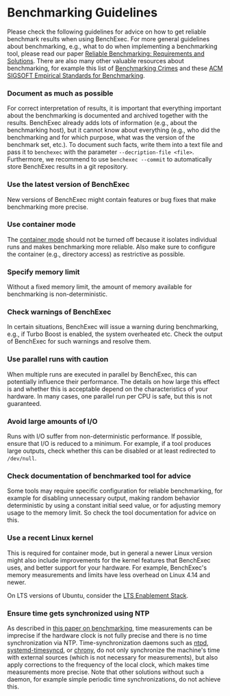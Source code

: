 <!--
This file is part of BenchExec, a framework for reliable benchmarking:
https://github.com/sosy-lab/benchexec

SPDX-FileCopyrightText: 2007-2020 Dirk Beyer <https://www.sosy-lab.org>

SPDX-License-Identifier: Apache-2.0
-->

# Benchmarking Guidelines

Please check the following guidelines for advice
on how to get reliable benchmark results when using BenchExec.
For more general guidelines about benchmarking,
e.g., what to do when implementing a benchmarking tool,
please read our paper [Reliable Benchmarking: Requirements and Solutions](https://www.sosy-lab.org/research/pub/2019-STTT.Reliable_Benchmarking_Requirements_and_Solutions.pdf).
There are also many other valuable resources about benchmarking,
for example this list of [Benchmarking Crimes](https://gernot-heiser.org/benchmarking-crimes.html)
and these [ACM SIGSOFT Empirical Standards for Benchmarking](https://github.com/acmsigsoft/EmpiricalStandards/blob/master/docs/Benchmarking.md).

### Document as much as possible
For correct interpretation of results, it is important that everything important
about the benchmarking is documented and archived together with the results.
BenchExec already adds lots of information (e.g., about the benchmarking host),
but it cannot know about everything (e.g., who did the benchmarking
and for which purpose, what was the version of the benchmark set, etc.).
To document such facts, write them into a text file
and pass it to `benchexec` with the parameter `--decription-file <file>`.
Furthermore, we recommend to use `benchexec --commit`
to automatically store BenchExec results in a git repository.

### Use the latest version of BenchExec
New versions of BenchExec might contain features or bug fixes
that make benchmarking more precise.

### Use container mode
The [container mode](container.md) should not be turned off
because it isolates individual runs and makes benchmarking more reliable.
Also make sure to configure the container (e.g., directory access)
as restrictive as possible.

### Specify memory limit
Without a fixed memory limit, the amount of memory available for benchmarking
is non-deterministic.

### Check warnings of BenchExec
In certain situations, BenchExec will issue a warning during benchmarking,
e.g., if Turbo Boost is enabled, the system overheated etc.
Check the output of BenchExec for such warnings and resolve them.

### Use parallel runs with caution
When multiple runs are executed in parallel by BenchExec,
this can potentially influence their performance.
The details on how large this effect is and whether this is acceptable
depend on the characteristics of your hardware.
In many cases, one parallel run per CPU is safe,
but this is not guaranteed.

### Avoid large amounts of I/O
Runs with I/O suffer from non-deterministic performance.
If possible, ensure that I/O is reduced to a minimum.
For example, if a tool produces large outputs,
check whether this can be disabled or at least redirected to `/dev/null`.

### Check documentation of benchmarked tool for advice
Some tools may require specific configuration for reliable benchmarking,
for example for disabling unnecessary output,
making random behavior deterministic by using a constant initial seed value,
or for adjusting memory usage to the memory limit.
So check the tool documentation for advice on this.

### Use a recent Linux kernel
This is required for container mode,
but in general a newer Linux version might also include improvements
for the kernel features that BenchExec uses,
and better support for your hardware.
For example, BenchExec's memory measurements and limits
have less overhead on Linux 4.14 and newer.

On LTS versions of Ubuntu, consider the [LTS Enablement Stack](https://wiki.ubuntu.com/Kernel/LTSEnablementStack).

### Ensure time gets synchronized using NTP
As described in [this paper on benchmarking](http://raptor.cs.arizona.edu/~rts/pubs/spe16.pdf),
time measurements can be imprecise if the hardware clock is not fully precise
and there is no time synchronization via NTP.
Time-synchronization daemons such as [ntpd](http://ntp.org/),
[systemd-timesyncd](https://www.freedesktop.org/software/systemd/man/systemd-timesyncd.service.html]),
or [chrony](https://chrony.tuxfamily.org/),
do not only synchronize the machine's time with external sources
(which is not necessary for measurements),
but also apply corrections to the frequency of the local clock,
which makes time measurements more precise.
Note that other solutions without such a daemon,
for example simple periodic time synchronizations,
do not achieve this.
